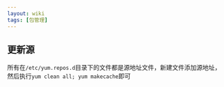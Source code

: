 ```yaml
---
layout: wiki
tags: [包管理]
---
```


## 更新源

所有在`/etc/yum.repos.d`目录下的文件都是源地址文件，新建文件添加源地址，然后执行`yum clean all; yum makecache`即可